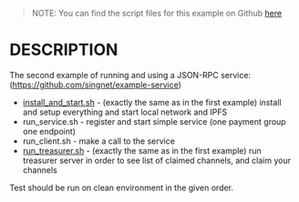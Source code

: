 > NOTE: You can find the script files for this example on Github [here](https://github.com/singnet/dev-portal/tree/master/src/example2)

# DESCRIPTION

The second example of running and using a JSON-RPC service:
(https://github.com/singnet/example-service)

* [install_and_start.sh](https://github.com/singnet/dev-portal/tree/master/src/example1/install_and_start.sh) - (exactly the
same as in the first example) install and setup everything and start local network
and IPFS
* run_service.sh - register and start simple service (one payment
group one endpoint)
* run_client.sh  - make a call to the service
* [run_treasurer.sh](https://github.com/singnet/dev-portal/tree/master/src/example1/run_treasurer.sh) - (exactly the
same as in the first example) run treasurer server in order to see list
of claimed channels, and claim your channels

Test should be run on clean environment in the given order.
